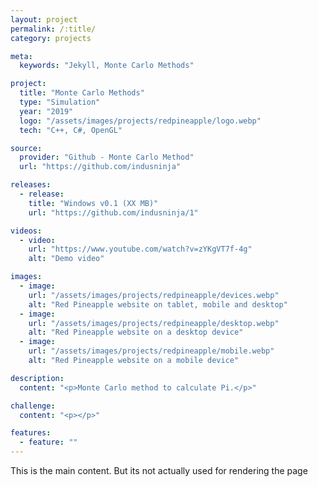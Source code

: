 ```yaml
---
layout: project
permalink: /:title/
category: projects

meta:
  keywords: "Jekyll, Monte Carlo Methods"

project:
  title: "Monte Carlo Methods"
  type: "Simulation"
  year: "2019"
  logo: "/assets/images/projects/redpineapple/logo.webp"
  tech: "C++, C#, OpenGL"

source:
  provider: "Github - Monte Carlo Method"
  url: "https://github.com/indusninja"

releases:
  - release:
    title: "Windows v0.1 (XX MB)"
    url: "https://github.com/indusninja/1"

videos:
  - video:
    url: "https://www.youtube.com/watch?v=zYKgVT7f-4g"
    alt: "Demo video"

images:
  - image:
    url: "/assets/images/projects/redpineapple/devices.webp"
    alt: "Red Pineapple website on tablet, mobile and desktop"
  - image:
    url: "/assets/images/projects/redpineapple/desktop.webp"
    alt: "Red Pineapple website on a desktop device"
  - image:
    url: "/assets/images/projects/redpineapple/mobile.webp"
    alt: "Red Pineapple website on a mobile device"

description:
  content: "<p>Monte Carlo method to calculate Pi.</p>"

challenge:
  content: "<p></p>"

features:
  - feature: ""
---
```

<p>This is the main content. But its not actually used for rendering the page</p>
